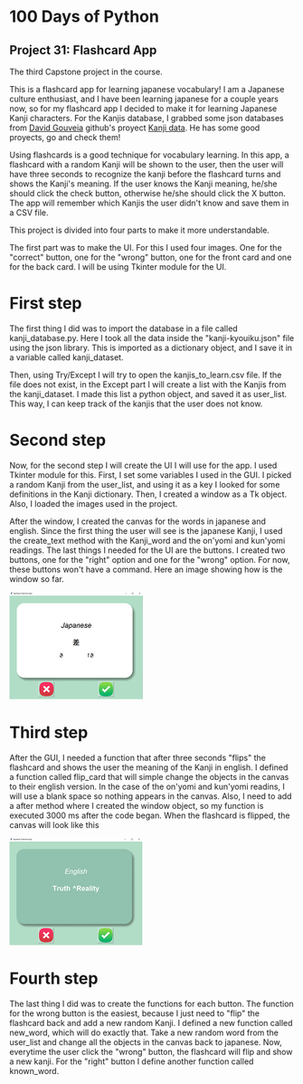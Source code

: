 # 100 Days of Python
## Project 31: Flashcard App

The third Capstone project in the course.

This is a flashcard app for learning japanese vocabulary!
I am a Japanese culture enthusiast, and I have been learning japanese for a couple years now, so for my flashcard app I decided to make it for learning Japanese Kanji characters.
For the Kanjis database, I grabbed some json databases from [David Gouveia](https://github.com/davidluzgouveia) github's proyect [Kanji data](https://github.com/davidluzgouveia/kanji-data). He has some good proyects, go and check them!

Using flashcards is a good technique for vocabulary learning. In this app, a flashcard with a random Kanji will be shown to the user, then the user will have three seconds to recognize the kanji before the flashcard turns and shows the Kanji's meaning. If the user knows the Kanji meaning, he/she should click the check button, otherwise he/she should click the X button. The app will remember which Kanjis the user didn't know and save them in a CSV file. 

This project is divided into four parts to make it more understandable. 

The first part was to make the UI. For this I used four images. One for the "correct" button, one for the "wrong" button, one for the front card and one for the back card.
I will be using Tkinter module for the UI.

# First step
The first thing I did was to import the database in a file called kanji_database.py. Here I took all the data inside the "kanji-kyouiku.json" file using the json library. This is imported as a dictionary object, and I save it in a variable called kanji_dataset.

Then, using Try/Except I will try to open the kanjis_to_learn.csv file. If the file does not exist, in the Except part I will create a list with the Kanjis from the kanji_dataset.
I made this list a python object, and saved it as user_list. This way, I can keep track of the kanjis that the user does not know.

# Second step
Now, for the second step I will create the UI I will use for the app. I used Tkinter module for this. First, I set some variables I used in the GUI. I picked a random Kanji from the user_list, and using it as a key I looked for some definitions in the Kanji dictionary. Then, I created a window as a Tk object. Also, I loaded the images used in the project.

After the window, I created the canvas for the words in japanese and english. Since the first thing the user will see is the japanese Kanji, I used the create_text method with the Kanji_word and the on'yomi and kun'yomi readings. The last things I needed for the UI are the buttons. I created two buttons, one for the "right" option and one for the "wrong" option. For now, these buttons won't have a command. Here an image showing how is the window so far.

![FlashCard example](./flashcard_example.png "Flashcard APP example")

# Third step
After the GUI, I needed a function that after three seconds "flips" the flashcard and shows the user the meaning of the Kanji in english.
I defined a function called flip_card that will simple change the objects in the canvas to their english version. In the case of the on'yomi and kun'yomi readins, I will use a blank space so nothing appears in the canvas. Also, I need to add a after method where I created the window object, so my function is executed 3000 ms after the code began.
When the flashcard is flipped, the canvas will look like this

![FlashCard example](./flashcard_example2.png "Flashcard APP example")

# Fourth step

The last thing I did was to create the functions for each button. The function for the wrong button is the easiest, because I just need to "flip" the flashcard back and add a new random Kanji. I defined a new function called new_word, which will do exactly that. Take a new random word from the user_list and change all the objects in the canvas back to japanese. Now, everytime the user click the "wrong" button, the flashcard will flip and show a new kanji.
For the "right" button I define another function called known_word.

